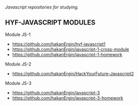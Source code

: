 _Javascript repositories for studying._


## HYF-JAVASCRIPT MODULES

Module JS-1 
- https://github.com/hakanErgin/hyf-javascript1
- https://github.com/hakanErgin/javascript-1-cross-module
- https://github.com/hakanErgin/javascript-1-homework

Module JS-2 
- https://github.com/hakanErgin/HackYourFuture-Javascript2

Module JS-3 
- https://github.com/hakanErgin/javascript-3
- https://github.com/hakanErgin/javascript-3-homework
